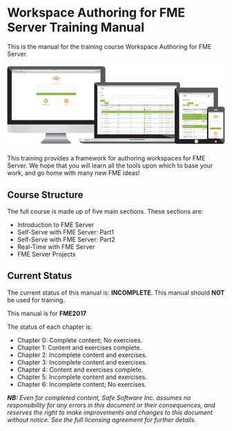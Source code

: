 <!--This file duplicates a little of the content to follow, but is added here because the content of this file is used for the landing page on GitBook-->

# Workspace Authoring for FME Server Training Manual #

This is the manual for the training course Workspace Authoring for FME Server.

![](./ServerAuthoring0Introduction/Images/0.000.ServerHomeScreen.png)

This training provides a framework for authoring workspaces for FME Server. We hope that you will learn all the tools upon which to base your work, and go home with many new FME ideas!

## Course Structure ##

The full course is made up of five main sections. These sections are:

- Introduction to FME Server
- Self-Serve with FME Server: Part1
- Self-Serve with FME Server: Part2
- Real-Time with FME Server
- FME Server Projects


## Current Status ##

The current status of this manual is: **INCOMPLETE**. This manual should **NOT** be used for training.

This manual is for **FME2017**

The status of each chapter is:

- Chapter 0: Complete content; No exercises.
- Chapter 1: Content and exercises complete.
- Chapter 2: Incomplete content and exercises.
- Chapter 3: Incomplete content and exercises.
- Chapter 4: Content and exercises complete.
- Chapter 5: Incomplete content and exercises.
- Chapter 6: Incomplete content; No exercises.
 
***NB:*** *Even for completed content, Safe Software Inc. assumes no responsibility for any errors in this document or their consequences, and reserves the right to make improvements and changes to this document without notice. See the full licensing agreement for further details.*

